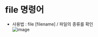 file 명령어
===========
* 사용법 : file [filename] / 파일의 종류를 확인</br>
  ![image](https://user-images.githubusercontent.com/70207093/184619077-0f4a1a10-c6b1-4ed7-bfd8-8c7d8ee5e3a1.png)
